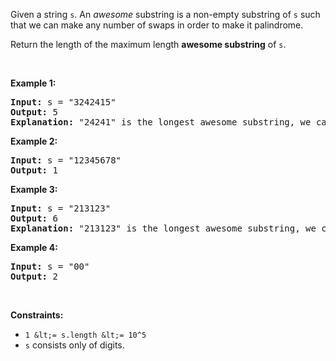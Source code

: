 Given a string `` s ``. An _awesome_ substring is a non-empty substring of `` s `` such that we can make any number of swaps in order to make it palindrome.

Return the length of the maximum length __awesome substring__ of `` s ``.

&nbsp;

__Example 1:__

<pre>
<strong>Input:</strong> s = "3242415"
<strong>Output:</strong> 5
<strong>Explanation:</strong> "24241" is the longest awesome substring, we can form the palindrome "24142" with some swaps.
</pre>

__Example 2:__

<pre>
<strong>Input:</strong> s = "12345678"
<strong>Output:</strong> 1
</pre>

__Example 3:__

<pre>
<strong>Input:</strong> s = "213123"
<strong>Output:</strong> 6
<strong>Explanation:</strong> "213123" is the longest awesome substring, we can form the palindrome "231132" with some swaps.
</pre>

__Example 4:__

<pre>
<strong>Input:</strong> s = "00"
<strong>Output:</strong> 2
</pre>

&nbsp;

__Constraints:__

*   `` 1 &lt;= s.length &lt;= 10^5 ``
*   `` s `` consists only of digits.